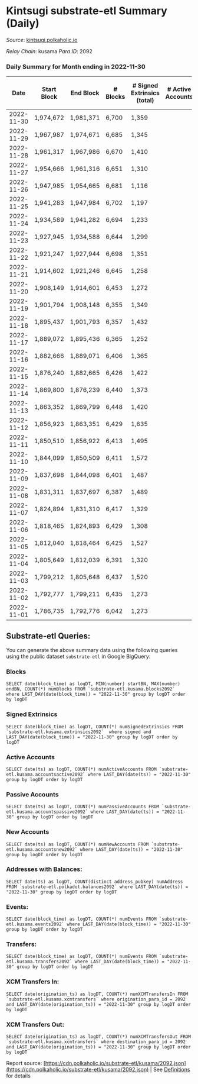 # Kintsugi substrate-etl Summary (Daily)

_Source_: [kintsugi.polkaholic.io](https://kintsugi.polkaholic.io)

*Relay Chain*: kusama
*Para ID*: 2092



### Daily Summary for Month ending in 2022-11-30


| Date | Start Block | End Block | # Blocks | # Signed Extrinsics (total) | # Active Accounts | # Passive | # New | # Addresses with Balances | # Events | # Transfers | # XCM Transfers In | # XCM Transfers Out | Issues | 
| ---- | ----------- | --------- | -------- | --------------------------- | ----------------- | --------- | ----- | ------------------------- | -------- | ----------- | ------------------ | ------------------- | ------ |
| 2022-11-30 | 1,974,672 | 1,981,371 | 6,700 | 1,359 |  |  |  | 15,864 | 59,888 | 6,783 ($20,356.58) | 5 ($101.76) | 7 ($595.02) |  |
| 2022-11-29 | 1,967,987 | 1,974,671 | 6,685 | 1,345 |  |  |  | 15,859 | 59,951 | 6,788 ($13,058.34) | 24 ($11,940.34) | 18 ($11,073.88) |  |
| 2022-11-28 | 1,961,317 | 1,967,986 | 6,670 | 1,410 |  |  |  | 15,856 | 59,916 | 6,743 ($10,802.22) | 10 ($439.55) | 4 ($799.39) |  |
| 2022-11-27 | 1,954,666 | 1,961,316 | 6,651 | 1,310 |  |  |  | 15,851 | 59,507 | 6,782 ($15,432.02) | 19 ($543.85) | 31 ($2,016.51) |  |
| 2022-11-26 | 1,947,985 | 1,954,665 | 6,681 | 1,116 |  |  |  | 15,846 | 58,918 | 6,793 ($19,122.07) | 24 ($3,408.43) | 19 ($993.67) |  |
| 2022-11-25 | 1,941,283 | 1,947,984 | 6,702 | 1,197 |  |  |  | 15,842 | 59,186 | 6,761 ($11,077.48) | 7 ($1,549.34) | 3 ($6.93) |  |
| 2022-11-24 | 1,934,589 | 1,941,282 | 6,694 | 1,233 |  |  |  | 15,837 | 59,419 | 6,786 ($14,354.64) | 5 ($277.58) | 13 ($1,193.35) |  |
| 2022-11-23 | 1,927,945 | 1,934,588 | 6,644 | 1,299 |  |  |  | 15,830 | 59,175 | 6,715 ($13,859.25) | 9 ($657.61) | 9 ($198.70) |  |
| 2022-11-22 | 1,921,247 | 1,927,944 | 6,698 | 1,351 |  |  |  | 15,821 | 60,286 | 6,885 ($25,026.37) | 37 ($2,122.22) | 45 ($2,127.78) |  |
| 2022-11-21 | 1,914,602 | 1,921,246 | 6,645 | 1,258 |  |  |  |  | 59,168 | 6,768 ($20,379.02) | 19 ($489.74) | 11 ($1,510.27) |  |
| 2022-11-20 | 1,908,149 | 1,914,601 | 6,453 | 1,272 |  |  |  |  | 57,527 | 6,516 ($16,138.65) | 4 ($94.91) | 6 ($81.05) |  |
| 2022-11-19 | 1,901,794 | 1,908,148 | 6,355 | 1,349 |  |  |  |  | 57,165 | 6,451 ($12,886.95) | 8 ($5,818.02) | 11 ($6,094.02) |  |
| 2022-11-18 | 1,895,437 | 1,901,793 | 6,357 | 1,432 |  |  |  |  | 57,647 | 6,447 ($21,652.46) | 8 ($7,745.36) | 9 ($7,649.19) |  |
| 2022-11-17 | 1,889,072 | 1,895,436 | 6,365 | 1,252 |  |  |  | 15,794 | 56,830 | 6,444 ($10,716.16) | 14 ($1,235.60) | 11 ($557.64) |  |
| 2022-11-16 | 1,882,666 | 1,889,071 | 6,406 | 1,365 |  |  |  |  | 57,621 | 6,480 ($12,803.85) | 11 ($273.69) | 7 ($313.08) |  |
| 2022-11-15 | 1,876,240 | 1,882,665 | 6,426 | 1,422 |  |  |  |  | 58,173 | 6,543 ($25,894.47) | 9 ($334.86) | 14 ($862.78) |  |
| 2022-11-14 | 1,869,800 | 1,876,239 | 6,440 | 1,373 |  |  |  |  | 58,146 | 6,612 ($60,449.59) | 10 ($17,970.19) | 9 ($209.97) |  |
| 2022-11-13 | 1,863,352 | 1,869,799 | 6,448 | 1,420 |  |  |  |  | 58,211 | 6,602 ($73,693.14) | 5 ($4,949.85) | 5 ($55.04) |  |
| 2022-11-12 | 1,856,923 | 1,863,351 | 6,429 | 1,635 |  |  |  |  | 59,026 | 6,531 ($18,100.91) | 13 ($6,856.10) | 23 ($55,179.31) |  |
| 2022-11-11 | 1,850,510 | 1,856,922 | 6,413 | 1,495 |  |  |  |  | 58,301 | 6,517 ($294,195.84) | 11 ($274,694.76) | 10 ($21,848.06) |  |
| 2022-11-10 | 1,844,099 | 1,850,509 | 6,411 | 1,572 |  |  |  |  | 58,865 | 6,544 ($35,713.22) | 13 ($4,562.76) | 15 ($957.15) |  |
| 2022-11-09 | 1,837,698 | 1,844,098 | 6,401 | 1,487 |  |  |  | 15,687 | 58,663 | 6,539 ($18,316.19) | 46 ($8,126.97) | 36 ($1,272.94) |  |
| 2022-11-08 | 1,831,311 | 1,837,697 | 6,387 | 1,489 |  |  |  |  | 58,118 | 6,490 ($22,893.75) | 30 ($4,278.61) | 21 ($3,385.15) |  |
| 2022-11-07 | 1,824,894 | 1,831,310 | 6,417 | 1,329 |  |  |  |  | 57,547 | 6,506 ($16,125.01) | 17 ($515.49) | 19 ($1,090.25) |  |
| 2022-11-06 | 1,818,465 | 1,824,893 | 6,429 | 1,308 |  |  |  | 15,676 | 57,558 | 6,530 ($16,042.39) | 13 ($1,744.16) | 11 ($607.03) |  |
| 2022-11-05 | 1,812,040 | 1,818,464 | 6,425 | 1,527 |  |  |  |  | 58,547 | 6,547 ($40,780.35) | 15 ($2,244.44) | 27 ($25,646.47) |  |
| 2022-11-04 | 1,805,649 | 1,812,039 | 6,391 | 1,320 |  |  |  | 15,664 | 57,918 | 6,575 ($33,603.60) | 71 ($11,897.86) | 81 ($9,647.67) |  |
| 2022-11-03 | 1,799,212 | 1,805,648 | 6,437 | 1,520 |  |  |  | 15,648 | 58,613 | 6,550 ($30,386.69) | 17 ($1,345.29) | 17 ($3,021.57) |  |
| 2022-11-02 | 1,792,777 | 1,799,211 | 6,435 | 1,273 |  |  |  |  | 57,767 | 6,560 ($30,426.83) | 24 ($4,765.88) | 15 ($608.56) |  |
| 2022-11-01 | 1,786,735 | 1,792,776 | 6,042 | 1,273 |  |  |  | 15,631 | 54,352 | 6,130 ($89,167.51) | 12 ($4,566.63) | 12 ($6,237.31) |  |

## Substrate-etl Queries:
You can generate the above summary data using the following queries using the public dataset `substrate-etl` in Google BigQuery:


### Blocks
```
SELECT date(block_time) as logDT, MIN(number) startBN, MAX(number) endBN, COUNT(*) numBlocks FROM `substrate-etl.kusama.blocks2092`  where LAST_DAY(date(block_time)) = "2022-11-30" group by logDT order by logDT
```


### Signed Extrinsics
```
SELECT date(block_time) as logDT, COUNT(*) numSignedExtrinsics FROM `substrate-etl.kusama.extrinsics2092`  where signed and LAST_DAY(date(block_time)) = "2022-11-30" group by logDT order by logDT
```


### Active Accounts
```
SELECT date(ts) as logDT, COUNT(*) numActiveAccounts FROM `substrate-etl.kusama.accountsactive2092` where LAST_DAY(date(ts)) = "2022-11-30" group by logDT order by logDT
```


### Passive Accounts
```
SELECT date(ts) as logDT, COUNT(*) numPassiveAccounts FROM `substrate-etl.kusama.accountspassive2092` where LAST_DAY(date(ts)) = "2022-11-30" group by logDT order by logDT
```


### New Accounts
```
SELECT date(ts) as logDT, COUNT(*) numNewAccounts FROM `substrate-etl.kusama.accountsnew2092` where LAST_DAY(date(ts)) = "2022-11-30" group by logDT order by logDT
```


### Addresses with Balances:
```
SELECT date(ts) as logDT, COUNT(distinct address_pubkey) numAddress FROM `substrate-etl.polkadot.balances2092` where LAST_DAY(date(ts)) = "2022-11-30" group by logDT order by logDT
```


### Events:
```
SELECT date(block_time) as logDT, COUNT(*) numEvents FROM `substrate-etl.kusama.events2092` where LAST_DAY(date(block_time)) = "2022-11-30" group by logDT order by logDT
```


### Transfers:
```
SELECT date(block_time) as logDT, COUNT(*) numEvents FROM `substrate-etl.kusama.transfers2092` where LAST_DAY(date(block_time)) = "2022-11-30" group by logDT order by logDT
```


### XCM Transfers In:
```
SELECT date(origination_ts) as logDT, COUNT(*) numXCMTransfersIn FROM `substrate-etl.kusama.xcmtransfers` where origination_para_id = 2092 and LAST_DAY(date(origination_ts)) = "2022-11-30" group by logDT order by logDT
```


### XCM Transfers Out:
```
SELECT date(origination_ts) as logDT, COUNT(*) numXCMTransfersOut FROM `substrate-etl.kusama.xcmtransfers` where destination_para_id = 2092 and LAST_DAY(date(origination_ts)) = "2022-11-30" group by logDT order by logDT
```



Report source: [https://cdn.polkaholic.io/substrate-etl/kusama/2092.json](https://cdn.polkaholic.io/substrate-etl/kusama/2092.json) | See [Definitions](/DEFINITIONS.md) for details
